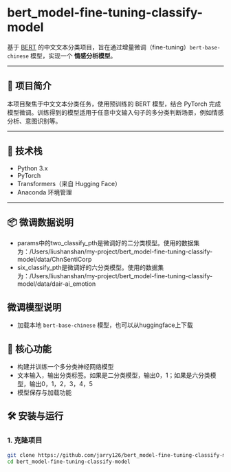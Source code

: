 # bert_model-fine-tuning-classify-model
基于 [BERT](https://huggingface.co/bert-base-chinese) 的中文文本分类项目，旨在通过增量微调（fine-tuning）`bert-base-chinese` 模型，实现一个 **情感分析模型**。

---

## 📌 项目简介

本项目聚焦于中文文本分类任务，使用预训练的 BERT 模型，结合 PyTorch 完成模型微调。训练得到的模型适用于任意中文输入句子的多分类判断场景，例如情感分析、意图识别等。

---

## 🔧 技术栈

- Python 3.x
- PyTorch
- Transformers（来自 Hugging Face）
- Anaconda 环境管理

---

## 📦 微调数据说明
- params中的two_classify_pth是微调好的二分类模型。使用的数据集为：/Users/liushanshan/my-project/bert_model-fine-tuning-classify-model/data/ChnSentiCorp
- six_classify_pth是微调好的六分类模型。使用的数据集为：/Users/liushanshan/my-project/bert_model-fine-tuning-classify-model/data/dair-ai_emotion

## 微调模型说明
- 加载本地 `bert-base-chinese` 模型，也可以从huggingface上下载

## 🚀 核心功能
- 构建并训练一个多分类神经网络模型
- 文本输入，输出分类标签。如果是二分类模型，输出0，1；如果是六分类模型，输出0，1，2，3，4，5
- 模型保存与加载功能

## 🛠️ 安装与运行

### 1. 克隆项目

```bash
git clone https://github.com/jarry126/bert_model-fine-tuning-classify-model.git
cd bert_model-fine-tuning-classify-model
